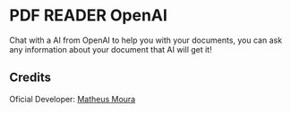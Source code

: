# PDF READER OpenAI

  Chat with a AI from OpenAI to help you with your documents, you can ask any information about your document that AI will get it!

<h2>Credits</h2>
  Oficial Developer: <a href="https://github.com/MathMoura18" target="_blank">Matheus Moura</a>

